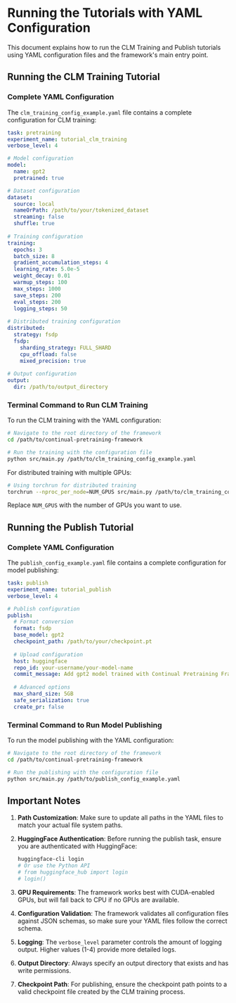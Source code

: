 # Running the Tutorials with YAML Configuration

This document explains how to run the CLM Training and Publish tutorials using YAML configuration files and the framework's main entry point.

## Running the CLM Training Tutorial

### Complete YAML Configuration

The `clm_training_config_example.yaml` file contains a complete configuration for CLM training:

```yaml
task: pretraining
experiment_name: tutorial_clm_training
verbose_level: 4

# Model configuration
model:
  name: gpt2
  pretrained: true

# Dataset configuration
dataset:
  source: local
  nameOrPath: /path/to/your/tokenized_dataset
  streaming: false
  shuffle: true
  
# Training configuration
training:
  epochs: 3
  batch_size: 8
  gradient_accumulation_steps: 4
  learning_rate: 5.0e-5
  weight_decay: 0.01
  warmup_steps: 100
  max_steps: 1000
  save_steps: 200
  eval_steps: 200
  logging_steps: 50
  
# Distributed training configuration
distributed:
  strategy: fsdp
  fsdp:
    sharding_strategy: FULL_SHARD
    cpu_offload: false
    mixed_precision: true
    
# Output configuration
output:
  dir: /path/to/output_directory
```

### Terminal Command to Run CLM Training

To run the CLM training with the YAML configuration:

```bash
# Navigate to the root directory of the framework
cd /path/to/continual-pretraining-framework

# Run the training with the configuration file
python src/main.py /path/to/clm_training_config_example.yaml
```

For distributed training with multiple GPUs:

```bash
# Using torchrun for distributed training
torchrun --nproc_per_node=NUM_GPUS src/main.py /path/to/clm_training_config_example.yaml
```

Replace `NUM_GPUS` with the number of GPUs you want to use.

## Running the Publish Tutorial

### Complete YAML Configuration

The `publish_config_example.yaml` file contains a complete configuration for model publishing:

```yaml
task: publish
experiment_name: tutorial_publish
verbose_level: 4

# Publish configuration
publish:
  # Format conversion
  format: fsdp
  base_model: gpt2
  checkpoint_path: /path/to/your/checkpoint.pt
  
  # Upload configuration
  host: huggingface
  repo_id: your-username/your-model-name
  commit_message: Add gpt2 model trained with Continual Pretraining Framework
  
  # Advanced options
  max_shard_size: 5GB
  safe_serialization: true
  create_pr: false
```

### Terminal Command to Run Model Publishing

To run the model publishing with the YAML configuration:

```bash
# Navigate to the root directory of the framework
cd /path/to/continual-pretraining-framework

# Run the publishing with the configuration file
python src/main.py /path/to/publish_config_example.yaml
```

## Important Notes

1. **Path Customization**: Make sure to update all paths in the YAML files to match your actual file system paths.

2. **HuggingFace Authentication**: Before running the publish task, ensure you are authenticated with HuggingFace:
   ```bash
   huggingface-cli login
   # Or use the Python API
   # from huggingface_hub import login
   # login()
   ```

3. **GPU Requirements**: The framework works best with CUDA-enabled GPUs, but will fall back to CPU if no GPUs are available.

4. **Configuration Validation**: The framework validates all configuration files against JSON schemas, so make sure your YAML files follow the correct schema.

5. **Logging**: The `verbose_level` parameter controls the amount of logging output. Higher values (1-4) provide more detailed logs.

6. **Output Directory**: Always specify an output directory that exists and has write permissions.

7. **Checkpoint Path**: For publishing, ensure the checkpoint path points to a valid checkpoint file created by the CLM training process.
